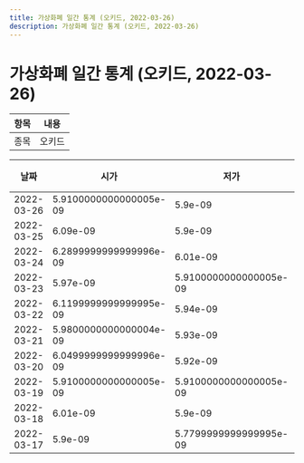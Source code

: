 ```yaml
---
title: 가상화폐 일간 통계 (오키드, 2022-03-26)
description: 가상화폐 일간 통계 (오키드, 2022-03-26)
---
```


가상화폐 일간 통계 (오키드, 2022-03-26)
===

|항목|내용|
|--|--|
|종목|오키드||마켓|BTC-OXT||종류|일 단위 캔들||기간|2022-03-17T09:00:00 - 2022-03-26T09:00:00|

|날짜|시가|저가|고가|종가|비고|
|--|--|--|--|--|--|
|2022-03-26|5.9100000000000005e-09|5.9e-09|6.01e-09|5.9e-09|    |
|2022-03-25|6.09e-09|5.9e-09|6.240000000000001e-09|5.9e-09|    |
|2022-03-24|6.2899999999999996e-09|6.01e-09|6.6e-09|6.1500000000000005e-09|    |
|2022-03-23|5.97e-09|5.9100000000000005e-09|7.59e-09|6.2899999999999996e-09|    |
|2022-03-22|6.1199999999999995e-09|5.94e-09|6.26e-09|5.96e-09|    |
|2022-03-21|5.9800000000000004e-09|5.93e-09|6.229999999999999e-09|6.16e-09|    |
|2022-03-20|6.0499999999999996e-09|5.92e-09|6.229999999999999e-09|5.97e-09|    |
|2022-03-19|5.9100000000000005e-09|5.9100000000000005e-09|6.28e-09|6.2e-09|    |
|2022-03-18|6.01e-09|5.9e-09|6.46e-09|5.96e-09|    |
|2022-03-17|5.9e-09|5.7799999999999995e-09|6.44e-09|6.07e-09|    |
